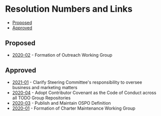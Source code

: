 # Resolution Numbers and Links

- [Proposed](#proposed)
- [Approved](#approved)

## Proposed

- [2020-02](proposed/2020-02.md) - Formation of Outreach Working Group

## Approved

- [2021-01](approved/2021-01.md) - Clarify Steering Committee's responsibility to oversee business and marketing matters
- [2020-04](approved/2020-04.md) - Adopt Contributor Covenant as the Code of Conduct across all TODO Group Repositories
- [2020-03](approved/2020-03.md) - Publish and Maintain OSPO Definition
- [2020-01](approved/2020-01.md) - Formation of Charter Maintenance Working Group

